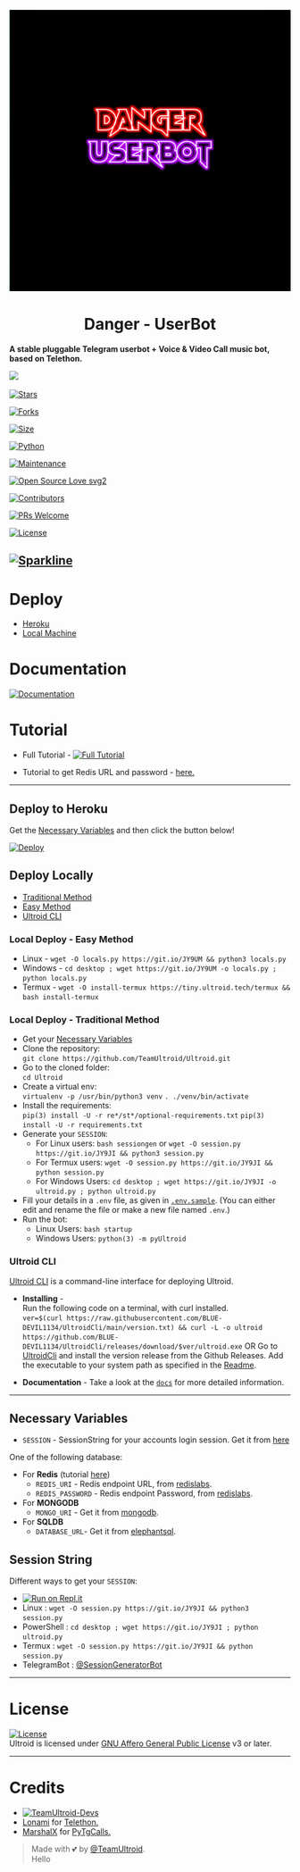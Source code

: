 <p align="center">
  <img src="./resources/extras/logo_readme.jpg" alt="TeamUltroid Logo">
</p>
<h1 align="center">
  <b>Danger - UserBot</b>
</h1>

<b>A stable pluggable Telegram userbot + Voice & Video Call music bot, based on Telethon.</b>

[![](https://img.shields.io/badge/DangerUserBot-v0.5-blue)](#)

[![Stars](https://img.shields.io/github/stars/GwGYT/Danger-UserBot?style=flat-square&color=yellow)](https://github.com/GwGYT/Danger-UserBot/stargazers)

[![Forks](https://img.shields.io/github/forks/GwGYT/Danger-UserBot?style=flat-square&color=orange)](https://github.com/GwGYT/Danger-UserBot/fork)

[![Size](https://img.shields.io/github/repo-size/GwGYT/Danger-UserBot?style=flat-square&color=green)](https://github.com/GwGYT/Danger-UserBot/)  
 
[![Python](https://img.shields.io/badge/Python-v3.10.2-blue)](https://www.python.org/)

[![Maintenance](https://img.shields.io/badge/Maintained%3F-yes-green.svg)](https://github.com/GwGYT/Danger-UserBot/graphs/commit-activity)   

[![Open Source Love svg2](https://badges.frapsoft.com/os/v2/open-source.svg?v=103)](https://github.com/GwGYT/Danger-UserBot)

[![Contributors](https://img.shields.io/github/contributors/GwGYT/Danger-UserBot?style=flat-square&color=green)](https://github.com/GwGYT/Danger-UserBot/graphs/contributors)

[![PRs Welcome](https://img.shields.io/badge/PRs-welcome-brightgreen.svg?style=flat-square)](https://makeapullrequest.com)

[![License](https://img.shields.io/badge/License-AGPL-blue)](https://github.com/GwGYT/Danger-UserBot/blob/main/LICENSE)  
 
[![Sparkline](https://stars.medv.io/GwGYT/Danger-UserBot.svg)](https://stars.medv.io/GwGYT/Danger-UserBot)
----

# Deploy
- [Heroku](#Deploy-to-Heroku)
- [Local Machine](#Deploy-Locally)

# Documentation 
[![Documentation](https://img.shields.io/badge/Documentation-Ultroid-blue)](http://ultroid.tech/)

# Tutorial 
- Full Tutorial - [![Full Tutorial](https://img.shields.io/badge/Watch%20Now-blue)](https://www.youtube.com/watch?v=0wAV7pUzhDQ)

- Tutorial to get Redis URL and password - [here.](./resources/extras/redistut.md)
---

## Deploy to Heroku
Get the [Necessary Variables](#Necessary-Variables) and then click the button below!  

[![Deploy](https://www.herokucdn.com/deploy/button.svg)](https://deploy.ultroid.tech)

## Deploy Locally
- [Traditional Method](#local-deploy---traditional-method)
- [Easy Method](#local-deploy---easy-method)
- [Ultroid CLI](#Ultroid-CLI)

### Local Deploy - Easy Method
- Linux - `wget -O locals.py https://git.io/JY9UM && python3 locals.py`
- Windows - `cd desktop ; wget https://git.io/JY9UM -o locals.py ; python locals.py`
- Termux - `wget -O install-termux https://tiny.ultroid.tech/termux && bash install-termux`

### Local Deploy - Traditional Method
- Get your [Necessary Variables](#Necessary-Variables)
- Clone the repository:    
`git clone https://github.com/TeamUltroid/Ultroid.git`
- Go to the cloned folder:    
`cd Ultroid`
- Create a virtual env:      
`virtualenv -p /usr/bin/python3 venv`
`. ./venv/bin/activate`
- Install the requirements:      
`pip(3) install -U -r re*/st*/optional-requirements.txt`
`pip(3) install -U -r requirements.txt`
- Generate your `SESSION`:
  - For Linux users:
    `bash sessiongen`
     or
    `wget -O session.py https://git.io/JY9JI && python3 session.py`
  - For Termux users:
    `wget -O session.py https://git.io/JY9JI && python session.py`
  - For Windows Users:
    `cd desktop ; wget https://git.io/JY9JI -o ultroid.py ; python ultroid.py`
- Fill your details in a `.env` file, as given in [`.env.sample`](https://github.com/TeamUltroid/Ultroid/blob/main/.env.sample).
(You can either edit and rename the file or make a new file named `.env`.)
- Run the bot:
  - Linux Users:
   `bash startup`
  - Windows Users:
    `python(3) -m pyUltroid`

### Ultroid CLI
[Ultroid CLI](https://github.com/BLUE-DEVIL1134/UltroidCli) is a command-line interface for deploying Ultroid.   

- **Installing** -    
Run the following code on a terminal, with curl installed.   
`ver=$(curl https://raw.githubusercontent.com/BLUE-DEVIL1134/UltroidCli/main/version.txt) && curl -L -o ultroid https://github.com/BLUE-DEVIL1134/UltroidCli/releases/download/$ver/ultroid.exe`
OR
Go to [UltroidCli](https://github.com/BLUE-DEVIL1134/UltroidCli) and install the version release from the Github Releases. Add the executable to your system path as specified in the [Readme](https://github.com/BLUE-DEVIL1134/UltroidCli#how-to-use-ultroidcli-).   

- **Documentation** -
Take a look at the [`docs`](https://blue-devil1134.github.io/UltroidCli/) for more detailed information.

---
## Necessary Variables
- `SESSION` - SessionString for your accounts login session. Get it from [here](#Session-String)

One of the following database:
- For **Redis** (tutorial [here](./resources/extras/redistut.md))
  - `REDIS_URI` - Redis endpoint URL, from [redislabs](http://redislabs.com/).
  - `REDIS_PASSWORD` - Redis endpoint Password, from [redislabs](http://redislabs.com/).
- For **MONGODB**
  - `MONGO_URI` - Get it from [mongodb](https://mongodb.com/atlas).
- For **SQLDB**
  - `DATABASE_URL`- Get it from [elephantsql](https://elephantsql.com).

## Session String
Different ways to get your `SESSION`:
* [![Run on Repl.it](https://replit.com/badge/github/TeamUltroid/Ultroid)](https://replit.com/@TeamUltroid/UltroidStringSession)
* Linux : `wget -O session.py https://git.io/JY9JI && python3 session.py`
* PowerShell : `cd desktop ; wget https://git.io/JY9JI ; python ultroid.py`
* Termux : `wget -O session.py https://git.io/JY9JI && python session.py`
* TelegramBot : [@SessionGeneratorBot](https://t.me/SessionGeneratorBot)

---

# License
[![License](https://www.gnu.org/graphics/agplv3-155x51.png)](LICENSE)   
Ultroid is licensed under [GNU Affero General Public License](https://www.gnu.org/licenses/agpl-3.0.en.html) v3 or later.

---

# Credits
* [![TeamUltroid-Devs](https://img.shields.io/static/v1?label=Teamultroid&message=devs&color=critical)](https://t.me/UltroidDevs)
* [Lonami](https://github.com/LonamiWebs/) for [Telethon.](https://github.com/LonamiWebs/Telethon)
* [MarshalX](https://github.com/MarshalX) for [PyTgCalls.](https://github.com/MarshalX/tgcalls)

> Made with 💕 by [@TeamUltroid](https://t.me/TeamUltroid).    
Hello
